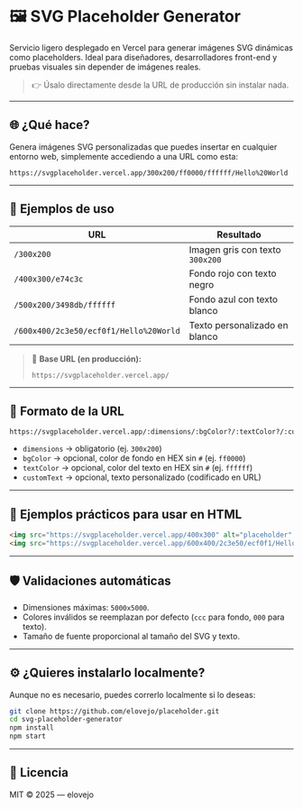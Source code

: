 # 🖼️ SVG Placeholder Generator

Servicio ligero desplegado en Vercel para generar imágenes SVG dinámicas como placeholders. Ideal para diseñadores, desarrolladores front-end y pruebas visuales sin depender de imágenes reales.

> 👉 Úsalo directamente desde la URL de producción sin instalar nada.

---

## 🌐 ¿Qué hace?

Genera imágenes SVG personalizadas que puedes insertar en cualquier entorno web, simplemente accediendo a una URL como esta:

```
https://svgplaceholder.vercel.app/300x200/ff0000/ffffff/Hello%20World
```

---

## 🚀 Ejemplos de uso

| URL | Resultado |
|-----|----------|
| `/300x200` | Imagen gris con texto `300x200` |
| `/400x300/e74c3c` | Fondo rojo con texto negro |
| `/500x200/3498db/ffffff` | Fondo azul con texto blanco |
| `/600x400/2c3e50/ecf0f1/Hello%20World` | Texto personalizado en blanco |

> 🔗 **Base URL (en producción):**
>
> ```
> https://svgplaceholder.vercel.app/
> ```

---

## 🔧 Formato de la URL

```
https://svgplaceholder.vercel.app/:dimensions/:bgColor?/:textColor?/:customText?
```

- `dimensions` → obligatorio (ej. `300x200`)
- `bgColor` → opcional, color de fondo en HEX sin `#` (ej. `ff0000`)
- `textColor` → opcional, color del texto en HEX sin `#` (ej. `ffffff`)
- `customText` → opcional, texto personalizado (codificado en URL)

---

## 🧪 Ejemplos prácticos para usar en HTML

```html
<img src="https://svgplaceholder.vercel.app/400x300" alt="placeholder" />
<img src="https://svgplaceholder.vercel.app/600x400/2c3e50/ecf0f1/Hello%20World" alt="custom" />
```

---

## 🛡️ Validaciones automáticas

- Dimensiones máximas: `5000x5000`.
- Colores inválidos se reemplazan por defecto (`ccc` para fondo, `000` para texto).
- Tamaño de fuente proporcional al tamaño del SVG y texto.

---

## ⚙️ ¿Quieres instalarlo localmente?

Aunque no es necesario, puedes correrlo localmente si lo deseas:

```bash
git clone https://github.com/elovejo/placeholder.git
cd svg-placeholder-generator
npm install
npm start
```

---


## 📄 Licencia

MIT © 2025 — elovejo
